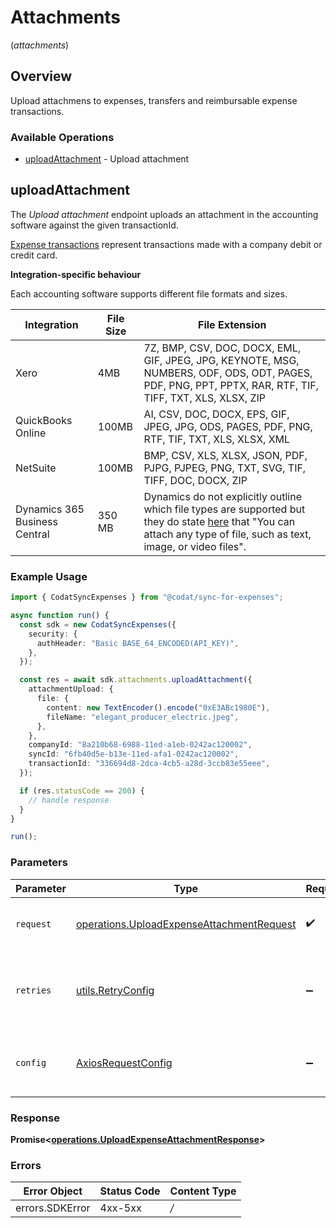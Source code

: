 # Attachments
(*attachments*)

## Overview

Upload attachmens to expenses, transfers and reimbursable expense transactions.

### Available Operations

* [uploadAttachment](#uploadattachment) - Upload attachment

## uploadAttachment

The *Upload attachment* endpoint uploads an attachment in the accounting software against the given transactionId. 

[Expense transactions](https://docs.codat.io/sync-for-expenses-api#/schemas/ExpenseTransaction) represent transactions made with a company debit or credit card. 

**Integration-specific behaviour**

Each accounting software supports different file formats and sizes.

| Integration | File Size | File Extension                                                                                                      |  
|-------------|-------------|--------------------------------------------------------------------------------------------------------------|
| Xero | 4MB  | 7Z, BMP, CSV, DOC, DOCX, EML, GIF, JPEG, JPG, KEYNOTE, MSG, NUMBERS, ODF, ODS, ODT, PAGES, PDF, PNG, PPT, PPTX, RAR, RTF, TIF, TIFF, TXT, XLS, XLSX, ZIP |
| QuickBooks Online | 100MB | AI, CSV, DOC, DOCX, EPS, GIF, JPEG, JPG, ODS, PAGES, PDF, PNG, RTF, TIF, TXT, XLS, XLSX, XML  |
| NetSuite | 100MB | BMP, CSV, XLS, XLSX, JSON, PDF, PJPG, PJPEG, PNG, TXT, SVG, TIF, TIFF, DOC, DOCX, ZIP |
| Dynamics 365 Business Central | 350 MB | Dynamics do not explicitly outline which file types are supported but they do state <a className="external" href="https://learn.microsoft.com/en-gb/dynamics365/business-central/ui-how-add-link-to-record#to-attach-a-file-to-a-purchase-invoice" target="_blank">here</a> that "You can attach any type of file, such as text, image, or video files". |

### Example Usage

```typescript
import { CodatSyncExpenses } from "@codat/sync-for-expenses";

async function run() {
  const sdk = new CodatSyncExpenses({
    security: {
      authHeader: "Basic BASE_64_ENCODED(API_KEY)",
    },
  });

  const res = await sdk.attachments.uploadAttachment({
    attachmentUpload: {
      file: {
        content: new TextEncoder().encode("0xE3ABc1980E"),
        fileName: "elegant_producer_electric.jpeg",
      },
    },
    companyId: "8a210b68-6988-11ed-a1eb-0242ac120002",
    syncId: "6fb40d5e-b13e-11ed-afa1-0242ac120002",
    transactionId: "336694d8-2dca-4cb5-a28d-3ccb83e55eee",
  });

  if (res.statusCode == 200) {
    // handle response
  }
}

run();
```

### Parameters

| Parameter                                                                                                  | Type                                                                                                       | Required                                                                                                   | Description                                                                                                |
| ---------------------------------------------------------------------------------------------------------- | ---------------------------------------------------------------------------------------------------------- | ---------------------------------------------------------------------------------------------------------- | ---------------------------------------------------------------------------------------------------------- |
| `request`                                                                                                  | [operations.UploadExpenseAttachmentRequest](../../sdk/models/operations/uploadexpenseattachmentrequest.md) | :heavy_check_mark:                                                                                         | The request object to use for the request.                                                                 |
| `retries`                                                                                                  | [utils.RetryConfig](../../internal/utils/retryconfig.md)                                                   | :heavy_minus_sign:                                                                                         | Configuration to override the default retry behavior of the client.                                        |
| `config`                                                                                                   | [AxiosRequestConfig](https://axios-http.com/docs/req_config)                                               | :heavy_minus_sign:                                                                                         | Available config options for making requests.                                                              |


### Response

**Promise<[operations.UploadExpenseAttachmentResponse](../../sdk/models/operations/uploadexpenseattachmentresponse.md)>**
### Errors

| Error Object    | Status Code     | Content Type    |
| --------------- | --------------- | --------------- |
| errors.SDKError | 4xx-5xx         | */*             |
